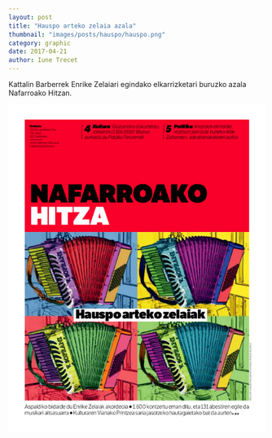 ```yaml
---
layout: post
title: "Hauspo arteko zelaia azala"
thumbnail: "images/posts/hauspo/hauspo.png"
category: graphic
date: 2017-04-21
author: Iune Trecet
---
```


Kattalin Barberrek Enrike Zelaiari egindako elkarrizketari buruzko azala
Nafarroako Hitzan.

![Nafarroako Hitza azala](/images/posts/hauspo/hauspo1.png)
